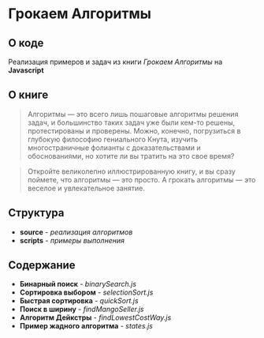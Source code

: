# Грокаем Алгоритмы

## О коде

Реализация примеров и задач из книги *Грокаем Алгоритмы* на **Javascript**

## О книге

> Алгоритмы — это всего лишь пошаговые алгоритмы решения задач, и большинство таких задач уже были кем-то решены, протестированы и проверены. Можно, конечно, погрузиться в глубокую философию гениального Кнута, изучить многостраничные фолианты с доказательствами и обоснованиями, но хотите ли вы тратить на это свое время?

>Откройте великолепно иллюстрированную книгу, и вы сразу поймете, что алгоритмы — это просто. А грокать алгоритмы — это веселое и увлекательное занятие.

## Структура

* **source** - *реализация алгоритмов*
* **scripts** - *примеры выполнения*

## Содержание

* **Бинарный поиск** - *binarySearch.js*
* **Сортировка выбором** - *selectionSort.js*
* **Быстрая сортировка** - *quickSort.js*
* **Поиск в ширину** - *findMangoSeller.js*
* **Алгоритм Дейкстры** - *findLowestCostWay.js*
* **Пример жадного алгоритма** - *states.js*

